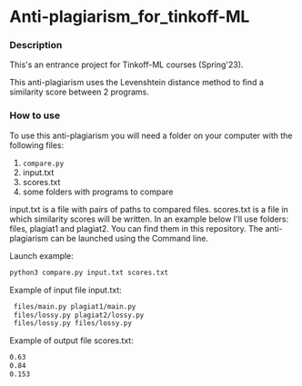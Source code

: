 # Anti-plagiarism_for_tinkoff-ML

### Description

This's an entrance project for Tinkoff-ML courses (Spring'23).

This anti-plagiarism uses the Levenshtein distance method to find a similarity score between 2 programs.


### How to use


To use this anti-plagiarism you will need a folder on your computer with the following files:
1. ```compare.py```
2. input.txt
3. scores.txt
4. some folders with programs to compare

input.txt is a file with pairs of paths to compared files.   scores.txt is a file in which similarity scores will be written.   In an example below I'll use folders: files, plagiat1 and plagiat2.   You can find them in this repository.   The anti-plagiarism can be launched using the Command line.

Launch example:
   ```sh
   python3 compare.py input.txt scores.txt
   ```
Example of input file input.txt:
   ```sh
    files/main.py plagiat1/main.py
    files/lossy.py plagiat2/lossy.py
    files/lossy.py files/lossy.py
   ```
Example of output file scores.txt:
   ```sh
   0.63
   0.84
   0.153
   ```
   
